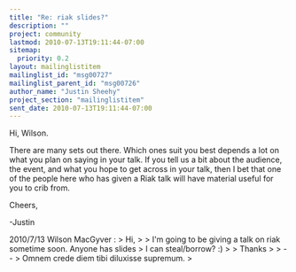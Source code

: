 ```yaml
---
title: "Re: riak slides?"
description: ""
project: community
lastmod: 2010-07-13T19:11:44-07:00
sitemap:
  priority: 0.2
layout: mailinglistitem
mailinglist_id: "msg00727"
mailinglist_parent_id: "msg00726"
author_name: "Justin Sheehy"
project_section: "mailinglistitem"
sent_date: 2010-07-13T19:11:44-07:00
---
```



Hi, Wilson.

There are many sets out there. Which ones suit you best depends a lot
on what you plan on saying in your talk. If you tell us a bit about
the audience, the event, and what you hope to get across in your talk,
then I bet that one of the people here who has given a Riak talk will
have material useful for you to crib from.

Cheers,

-Justin

2010/7/13 Wilson MacGyver :
&gt; Hi,
&gt;
&gt; I'm going to be giving a talk on riak sometime soon. Anyone has slides
&gt; I can steal/borrow? :)
&gt;
&gt; Thanks
&gt;
&gt; --
&gt; Omnem crede diem tibi diluxisse supremum.
&gt;
